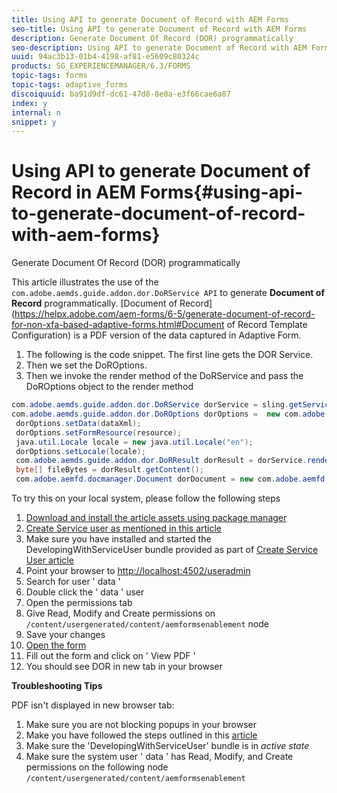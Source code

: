 ```yaml
---
title: Using API to generate Document of Record with AEM Forms
seo-title: Using API to generate Document of Record with AEM Forms
description: Generate Document Of Record (DOR) programmatically
seo-description: Using API to generate Document of Record with AEM Forms
uuid: 94ac3b13-01b4-4198-af81-e5609c80324c
products: SG_EXPERIENCEMANAGER/6.3/FORMS
topic-tags: forms
topic-tags: adaptive_forms
discoiquuid: ba91d9df-dc61-47d8-8e0a-e3f66cae6a87
index: y
internal: n
snippet: y
---
```


# Using API to generate Document of Record in AEM Forms{#using-api-to-generate-document-of-record-with-aem-forms}

Generate Document Of Record (DOR) programmatically

This article illustrates the use of the `com.adobe.aemds.guide.addon.dor.DoRService API` to generate **Document of Record** programmatically. [Document of Record](https://helpx.adobe.com/aem-forms/6-5/generate-document-of-record-for-non-xfa-based-adaptive-forms.html#Document of Record Template Configuration) is a PDF version of the data captured in Adaptive Form.

1. The following is the code snippet. The first line gets the DOR Service.
1. Then we set the DoROptions.
1. Then we invoke the render method of the DoRService and pass the DoROptions object to the render method

```java {.line-numbers}
com.adobe.aemds.guide.addon.dor.DoRService dorService = sling.getService(com.adobe.aemds.guide.addon.dor.DoRService.class);
com.adobe.aemds.guide.addon.dor.DoROptions dorOptions =  new com.adobe.aemds.guide.addon.dor.DoROptions();
 dorOptions.setData(dataXml);
 dorOptions.setFormResource(resource);
 java.util.Locale locale = new java.util.Locale("en");
 dorOptions.setLocale(locale);
 com.adobe.aemds.guide.addon.dor.DoRResult dorResult = dorService.render(dorOptions);
 byte[] fileBytes = dorResult.getContent();
 com.adobe.aemfd.docmanager.Document dorDocument = new com.adobe.aemfd.docmanager.Document(fileBytes);

```

To try this on your local system, please follow the following steps

1. [Download and install the article assets using package manager](assets/DORAPI.zip)
1. [Create Service user as mentioned in this article](https://helpx.adobe.com/experience-manager/kt/forms/using/service-user-tutorial-develop.html) 
1. Make sure you have installed and started the DevelopingWithServiceUser bundle provided as part of [Create Service User article](https://helpx.adobe.com/experience-manager/kt/forms/using/service-user-tutorial-develop.html)
1. Point your browser to [http://localhost:4502/useradmin](http://localhost:4502/useradmin)
1. Search for user ' data '
1. Double click the ' data ' user 
1. Open the permissions tab
1. Give Read, Modify and Create permissions on `/content/usergenerated/content/aemformsenablement` node
1. Save your changes
1. [Open the form](http://localhost:4502/content/dam/formsanddocuments/sandbox/1201-borrower-payments/jcr:content?wcmmode=disabled)
1. Fill out the form and click on ' View PDF '
1. You should see DOR in new tab in your browser


**Troubleshooting Tips**

PDF isn't displayed in new browser tab:

1. Make sure you are not blocking popups in your browser
1. Make you have followed the steps outlined in this [article](https://helpx.adobe.com/experience-manager/kt/forms/using/service-user-tutorial-develop.html)
1. Make sure the 'DevelopingWithServiceUser' bundle is in *active state* 
1. Make sure the system user ' data ' has Read, Modify, and Create permissions on the following node `/content/usergenerated/content/aemformsenablement`


